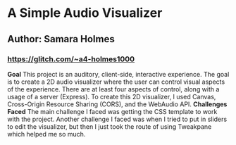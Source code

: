 # A Simple Audio Visualizer

## Author: Samara Holmes

### https://glitch.com/~a4-holmes1000

**Goal** This project is an auditory, client-side, interactive experience. The goal is to create a 2D audio visualizer where the user can control visual aspects of the experience. There are at least four aspects of control, along with a usage of a server (Express). To create this 2D visualizer, I used Canvas, Cross-Origin Resource Sharing (CORS), and the WebAudio API.
**Challenges Faced** The main challenge I faced was getting the CSS template to work with the project. Another challenge I faced was when I tried to put in sliders to edit the visualizer, but then I just took the route of using Tweakpane which helped me so much.
